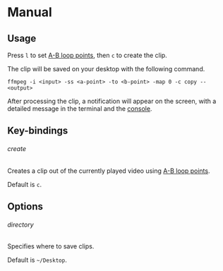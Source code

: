 # Manual

## Usage

Press `l` to set [A-B loop points], then `c` to create the clip.

[A-B loop points]: https://mpv.io/manual/master/#command-interface-ab-loop

The clip will be saved on your desktop with the following command.

```
ffmpeg -i <input> -ss <a-point> -to <b-point> -map 0 -c copy -- <output>
```

After processing the clip, a notification will appear on the screen,
with a detailed message in the terminal and the [console].

[Console]: https://mpv.io/manual/master/#console

## Key-bindings

###### create

Creates a clip out of the currently played video using [A-B loop points].

[A-B loop points]: https://mpv.io/manual/master/#command-interface-ab-loop

Default is `c`.

## Options

###### directory

Specifies where to save clips.

Default is `~/Desktop`.
